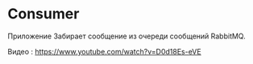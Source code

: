 # Consumer
Приложение Забирает сообщение из очереди сообщений RabbitMQ. 

Видео : https://www.youtube.com/watch?v=D0d18Es-eVE
